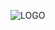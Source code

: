 
<!-- ![](http://localhost:8800/statics/images/logo_GITRIBUTE_title.png) -->

![LOGO](https://raw.githubusercontent.com/multi-coop/gitribute-documentation-content/main/images/logo_GITRIBUTE_title.png)
